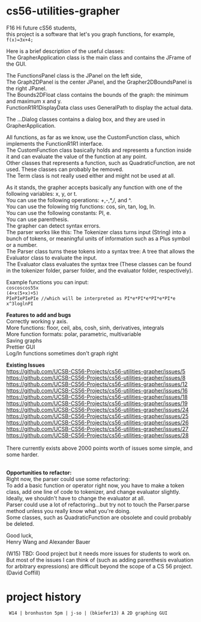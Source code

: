 cs56-utilities-grapher
======================
F16 Hi future cS56 students,<br/>
this project is a software that let's you graph functions, for example,<br/>
`f(x)=3x+4;`<br/>

Here is a brief description of the useful classes:<br/>
The GrapherApplication class is the main class and contains the JFrame of the GUI.<br/>

The FunctionsPanel class is the JPanel on the left side,<br/>
The Graph2DPanel is the center JPanel, and the Grapher2DBoundsPanel is the right JPanel.<br/>
The Bounds2DFloat class contains the bounds of the graph: the minimum and maximum x and y.<br/>
FunctionR1R1DisplayData class uses GeneralPath to display the actual data.<br/>

The ...Dialog classes contains a dialog box, and they are used in GrapherApplication.<br/>

All functions, as far as we know, use the CustomFunction class, which implements the FunctionR1R1 interface.<br/>
The CustomFunction class basically holds and represents a function inside it and can evaluate the value of the function at any point.<br/>
Other classes that represents a function, such as QuadraticFunction, are not used. These classes can probably be removed.<br/>
The Term class is not really used either and might not be used at all.<br/>

As it stands, the grapher accepts basically any function with one of the following variables: x, y, or t.<br/>
You can use the following operations: +,-,*,/, and ^.<br/>
You can use the folowing trig functions: cos, sin, tan, log, ln.<br/>
You can use the following constants: PI, e.<br/>
You can use parenthesis.<br/>
The grapher can detect syntax errors.<br/>
The parser works like this: The Tokenizer class turns input (String) into a bunch of tokens, or meaningful units of information such as a Plus symbol or a number.<br/>
The Parser class turns these tokens into a syntax tree: A tree that allows the Evaluator class to evaluate the input.<br/>
The Evaluator class evaluates the syntax tree (These classes can be found in the tokenizer folder, parser folder, and the evaluator folder, respectively).<br/>

Example functions you can input:<br/>
`coscoscos55x`<br/>
`(4+x(5+x)+5)`<br/>
`PIePIePIePIe //which will be interpreted as PI*e*PI*e*PI*e*PI*e` <br/>
`x^3loglnPI`<br/>

**Features to add and bugs**<br/>
Correctly working y axis.<br/>
More functions: floor, ceil, abs, cosh, sinh, derivatives, integrals<br/>
More function formats: polar, parametric, multivariable<br/>
Saving graphs<br/>
Prettier GUI<br/>
Log/ln functions sometimes don't graph right<br/>

**Existing Issues**<br/>
https://github.com/UCSB-CS56-Projects/cs56-utilities-grapher/issues/5<br/>
https://github.com/UCSB-CS56-Projects/cs56-utilities-grapher/issues/8<br/>
https://github.com/UCSB-CS56-Projects/cs56-utilities-grapher/issues/12<br/>
https://github.com/UCSB-CS56-Projects/cs56-utilities-grapher/issues/16<br/>
https://github.com/UCSB-CS56-Projects/cs56-utilities-grapher/issues/18<br/>
https://github.com/UCSB-CS56-Projects/cs56-utilities-grapher/issues/19<br/>
https://github.com/UCSB-CS56-Projects/cs56-utilities-grapher/issues/24<br/>
https://github.com/UCSB-CS56-Projects/cs56-utilities-grapher/issues/25<br/>
https://github.com/UCSB-CS56-Projects/cs56-utilities-grapher/issues/26<br/>
https://github.com/UCSB-CS56-Projects/cs56-utilities-grapher/issues/27<br/>
https://github.com/UCSB-CS56-Projects/cs56-utilities-grapher/issues/28<br/>
<br/>
There currently exists above 2000 points worth of issues some simple, and some harder.<br/>
<br/>

**Opportunities to refactor:**<br/>
Right now, the parser could use some refactoring:<br/>
To add a basic function or operator right now, you have to make a token class, add one line of code to tokenizer, and change evaluator slightly.<br/>
Ideally, we shouldn't have to change the evaluator at all.<br/>
Parser could use a lot of refactoring...but try not to touch the Parser.parse method unless you really know what you're doing.<br/>
Some classes, such as QuadraticFunction are obsolete and could probably be deleted.<br/>

Good luck,<br/>
Henry Wang and Alexander Bauer

(W15) TBD: Good project but it needs more issues for students to work on. But most of the issues I can think of (such as adding parenthesis evaluation for arbitrary expressions) are difficult beyond the scope of a CS 56 project. (David Coffill)


project history
===============
```
 W14 | bronhuston 5pm | j-so | (bkiefer13) A 2D graphing GUI
```
